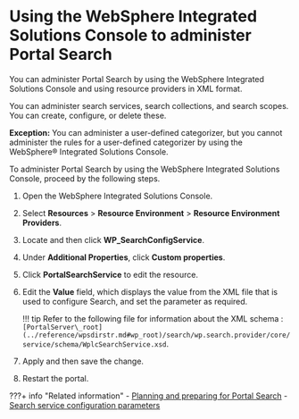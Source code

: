# Using the WebSphere Integrated Solutions Console to administer Portal Search

You can administer Portal Search by using the WebSphere Integrated Solutions Console and using resource providers in XML format.

You can administer search services, search collections, and search scopes. You can create, configure, or delete these.

**Exception:** You can administer a user-defined categorizer, but you cannot administer the rules for a user-defined categorizer by using the WebSphere® Integrated Solutions Console.

To administer Portal Search by using the WebSphere Integrated Solutions Console, proceed by the following steps.

1.  Open the WebSphere Integrated Solutions Console.

2.  Select **Resources** \> **Resource Environment** \> **Resource Environment Providers**.

3.  Locate and then click **WP\_SearchConfigService**.

4.  Under **Additional Properties**, click **Custom properties**.

5.  Click **PortalSearchService** to edit the resource.

6.  Edit the **Value** field, which displays the value from the XML file that is used to configure Search, and set the parameter as required.

    !!! tip
        Refer to the following file for information about the XML schema : `[PortalServer\_root](../reference/wpsdirstr.md#wp_root)/search/wp.search.provider/core/service/schema/WplcSearchService.xsd`.

7.  Apply and then save the change.

8.  Restart the portal.



???+ info "Related information"
    - [Planning and preparing for Portal Search](../../planning_portal_search/index.md)
    - [Search service configuration parameters](../administer_portal_search/search_service_params/index.md)

